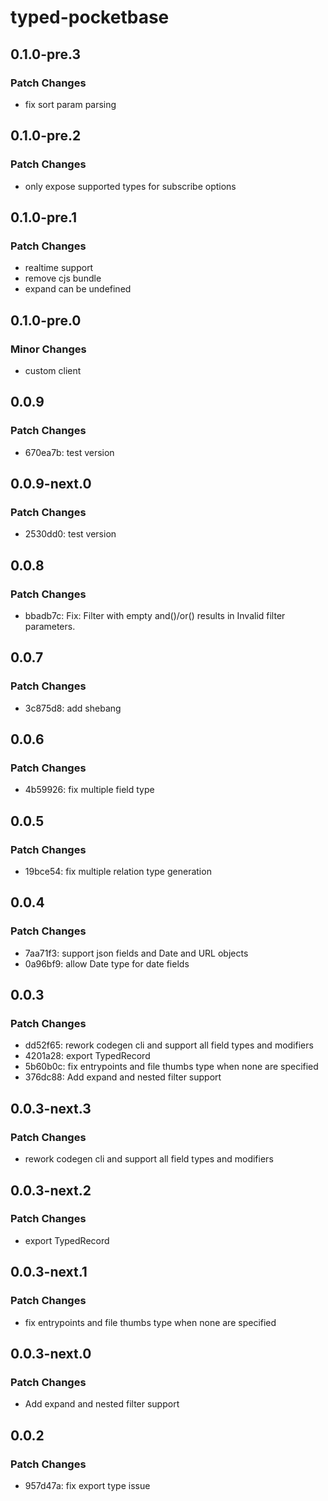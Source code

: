 # typed-pocketbase

## 0.1.0-pre.3

### Patch Changes

- fix sort param parsing

## 0.1.0-pre.2

### Patch Changes

- only expose supported types for subscribe options

## 0.1.0-pre.1

### Patch Changes

- realtime support
- remove cjs bundle
- expand can be undefined

## 0.1.0-pre.0

### Minor Changes

- custom client

## 0.0.9

### Patch Changes

- 670ea7b: test version

## 0.0.9-next.0

### Patch Changes

- 2530dd0: test version

## 0.0.8

### Patch Changes

- bbadb7c: Fix: Filter with empty and()/or() results in Invalid filter parameters.

## 0.0.7

### Patch Changes

- 3c875d8: add shebang

## 0.0.6

### Patch Changes

- 4b59926: fix multiple field type

## 0.0.5

### Patch Changes

- 19bce54: fix multiple relation type generation

## 0.0.4

### Patch Changes

- 7aa71f3: support json fields and Date and URL objects
- 0a96bf9: allow Date type for date fields

## 0.0.3

### Patch Changes

- dd52f65: rework codegen cli and support all field types and modifiers
- 4201a28: export TypedRecord
- 5b60b0c: fix entrypoints and file thumbs type when none are specified
- 376dc88: Add expand and nested filter support

## 0.0.3-next.3

### Patch Changes

- rework codegen cli and support all field types and modifiers

## 0.0.3-next.2

### Patch Changes

- export TypedRecord

## 0.0.3-next.1

### Patch Changes

- fix entrypoints and file thumbs type when none are specified

## 0.0.3-next.0

### Patch Changes

- Add expand and nested filter support

## 0.0.2

### Patch Changes

- 957d47a: fix export type issue
